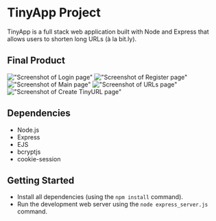# TinyApp Project

TinyApp is a full stack web application built with Node and Express that allows users to shorten long URLs (à la bit.ly).

## Final Product

!["Screenshot of Login page"](https://github.com/agpavlik/tinyapp/blob/master/docs/login-page.png)
!["Screenshot of Register page"](https://github.com/agpavlik/tinyapp/blob/master/docs/register-page.png)
!["Screenshot of Main page"](https://github.com/agpavlik/tinyapp/blob/master/docs/main-page.png)
!["Screenshot of URLs page"](https://github.com/agpavlik/tinyapp/blob/master/docs/urls-page.png)
!["Screenshot of Create TinyURL page"](https://github.com/agpavlik/tinyapp/blob/master/docs/create-tiny-url.png)

## Dependencies

- Node.js
- Express
- EJS
- bcryptjs
- cookie-session

## Getting Started

- Install all dependencies (using the `npm install` command).
- Run the development web server using the `node express_server.js` command.
